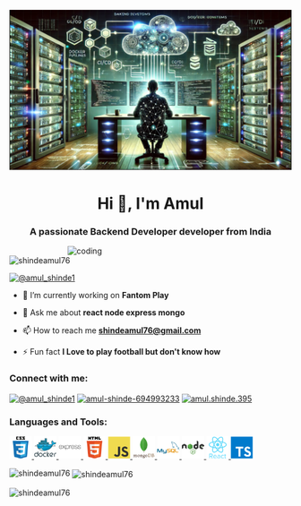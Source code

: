 ![logo](https://github.com/shindeamul76/shindeamul76/blob/main/gitprofile.png)
<h1 align="center">Hi 👋, I'm Amul</h1>
<h3 align="center">A passionate Backend Developer developer from India</h3>

<img align="right" alt="coding" width="400" src="https://camo.githubusercontent.com/505c2c03a5b20dcc664ce9a0dbdce638ea0a8a85fc39e613c0f4a2f545dd67b1/68747470733a2f2f6d69726f2e6d656469756d2e636f6d2f6d61782f3638302f302a37513379765349765f7430696f4a2d5a2e676966">

<p align="left"> <img src="https://komarev.com/ghpvc/?username=shindeamul76&label=Profile%20views&color=0e75b6&style=flat" alt="shindeamul76" /> </p>

<p align="left"> <a href="https://twitter.com/@amul_shinde1" target="blank"><img src="https://img.shields.io/twitter/follow/@amul_shinde1?logo=twitter&style=for-the-badge" alt="@amul_shinde1" /></a> </p>

- 🔭 I’m currently working on **Fantom Play**

- 💬 Ask me about **react node express mongo**

- 📫 How to reach me **shindeamul76@gmail.com**

- ⚡ Fun fact **I Love to play football but don't know how**

<h3 align="left">Connect with me:</h3>
<p align="left">
<a href="https://twitter.com/@amul_shinde1" target="blank"><img align="center" src="https://raw.githubusercontent.com/rahuldkjain/github-profile-readme-generator/master/src/images/icons/Social/twitter.svg" alt="@amul_shinde1" height="30" width="40" /></a>
<a href="https://linkedin.com/in/amul-shinde-694993233" target="blank"><img align="center" src="https://raw.githubusercontent.com/rahuldkjain/github-profile-readme-generator/master/src/images/icons/Social/linked-in-alt.svg" alt="amul-shinde-694993233" height="30" width="40" /></a>
<a href="https://instagram.com/amul.shinde.395" target="blank"><img align="center" src="https://raw.githubusercontent.com/rahuldkjain/github-profile-readme-generator/master/src/images/icons/Social/instagram.svg" alt="amul.shinde.395" height="30" width="40" /></a>
</p>

<h3 align="left">Languages and Tools:</h3>
<p align="left"> <a href="https://www.w3schools.com/css/" target="_blank" rel="noreferrer"> <img src="https://raw.githubusercontent.com/devicons/devicon/master/icons/css3/css3-original-wordmark.svg" alt="css3" width="40" height="40"/> </a> <a href="https://www.docker.com/" target="_blank" rel="noreferrer"> <img src="https://raw.githubusercontent.com/devicons/devicon/master/icons/docker/docker-original-wordmark.svg" alt="docker" width="40" height="40"/> </a> <a href="https://expressjs.com" target="_blank" rel="noreferrer"> <img src="https://raw.githubusercontent.com/devicons/devicon/master/icons/express/express-original-wordmark.svg" alt="express" width="40" height="40"/> </a> <a href="https://www.w3.org/html/" target="_blank" rel="noreferrer"> <img src="https://raw.githubusercontent.com/devicons/devicon/master/icons/html5/html5-original-wordmark.svg" alt="html5" width="40" height="40"/> </a> <a href="https://developer.mozilla.org/en-US/docs/Web/JavaScript" target="_blank" rel="noreferrer"> <img src="https://raw.githubusercontent.com/devicons/devicon/master/icons/javascript/javascript-original.svg" alt="javascript" width="40" height="40"/> </a> <a href="https://www.mongodb.com/" target="_blank" rel="noreferrer"> <img src="https://raw.githubusercontent.com/devicons/devicon/master/icons/mongodb/mongodb-original-wordmark.svg" alt="mongodb" width="40" height="40"/> </a> <a href="https://www.mysql.com/" target="_blank" rel="noreferrer"> <img src="https://raw.githubusercontent.com/devicons/devicon/master/icons/mysql/mysql-original-wordmark.svg" alt="mysql" width="40" height="40"/> </a> <a href="https://nodejs.org" target="_blank" rel="noreferrer"> <img src="https://raw.githubusercontent.com/devicons/devicon/master/icons/nodejs/nodejs-original-wordmark.svg" alt="nodejs" width="40" height="40"/> </a> <a href="https://reactjs.org/" target="_blank" rel="noreferrer"> <img src="https://raw.githubusercontent.com/devicons/devicon/master/icons/react/react-original-wordmark.svg" alt="react" width="40" height="40"/> </a> <a href="https://www.typescriptlang.org/" target="_blank" rel="noreferrer"> <img src="https://raw.githubusercontent.com/devicons/devicon/master/icons/typescript/typescript-original.svg" alt="typescript" width="40" height="40"/> </a> </p>

<p><img align="left" src="https://github-readme-stats.vercel.app/api/top-langs?username=shindeamul76&show_icons=true&locale=en&layout=compact" alt="shindeamul76" /></p>

<p>&nbsp;<img align="center" src="https://github-readme-stats.vercel.app/api?username=shindeamul76&show_icons=true&locale=en" alt="shindeamul76" /></p>

<p><img align="center" src="https://github-readme-streak-stats.herokuapp.com/?user=shindeamul76&" alt="shindeamul76" /></p>

